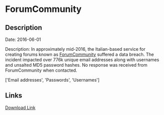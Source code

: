 # ForumCommunity

## Description

Date: 2016-06-01

Description:
In approximately mid-2016, the Italian-based service for creating forums known as <a href="https://www.forumcommunity.net/" target="_blank" rel="noopener">ForumCommunity</a> suffered a data breach. The incident impacted over 776k unique email addresses along with usernames and unsalted MD5 password hashes. No response was received from ForumCommunity when contacted.


['Email addresses', 'Passwords', 'Usernames']

## Links

[Download Link](https://link-to.net/1229997/953.682119344513/dynamic/?r=aHR0cHM6Ly93d3cubWVkaWFmaXJlLmNvbS92aWV3L1VNelRHSzh3RGRwU3BEOS9mb3J1bWNvbW11bml0eS5uZXQvZmlsZQ==)